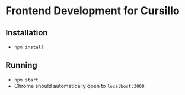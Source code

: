# Frontend Development for Cursillo

## Installation
- `npm install`

## Running
- `npm start`
- Chrome should automatically open to `localhost:3000`
